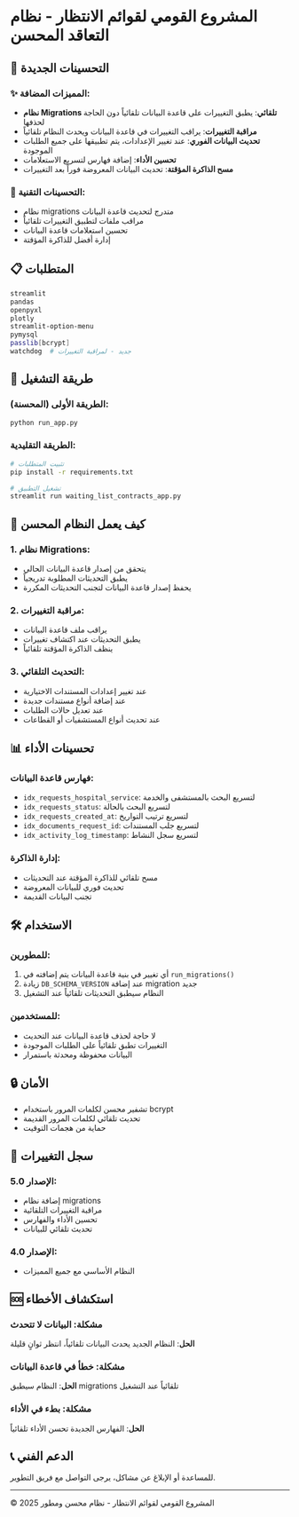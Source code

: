 # المشروع القومي لقوائم الانتظار - نظام التعاقد المحسن

## 🚀 التحسينات الجديدة

### ✨ المميزات المضافة:
- **نظام Migrations تلقائي**: يطبق التغييرات على قاعدة البيانات تلقائياً دون الحاجة لحذفها
- **مراقبة التغييرات**: يراقب التغييرات في قاعدة البيانات ويحدث النظام تلقائياً
- **تحديث البيانات الفوري**: عند تغيير الإعدادات، يتم تطبيقها على جميع الطلبات الموجودة
- **تحسين الأداء**: إضافة فهارس لتسريع الاستعلامات
- **مسح الذاكرة المؤقتة**: تحديث البيانات المعروضة فوراً بعد التغييرات

### 🔧 التحسينات التقنية:
- نظام migrations متدرج لتحديث قاعدة البيانات
- مراقب ملفات لتطبيق التغييرات تلقائياً
- تحسين استعلامات قاعدة البيانات
- إدارة أفضل للذاكرة المؤقتة

## 📋 المتطلبات

```bash
streamlit
pandas
openpyxl
plotly
streamlit-option-menu
pymysql
passlib[bcrypt]
watchdog  # جديد - لمراقبة التغييرات
```

## 🚀 طريقة التشغيل

### الطريقة الأولى (المحسنة):
```bash
python run_app.py
```

### الطريقة التقليدية:
```bash
# تثبيت المتطلبات
pip install -r requirements.txt

# تشغيل التطبيق
streamlit run waiting_list_contracts_app.py
```

## 🔄 كيف يعمل النظام المحسن

### 1. نظام Migrations:
- يتحقق من إصدار قاعدة البيانات الحالي
- يطبق التحديثات المطلوبة تدريجياً
- يحفظ إصدار قاعدة البيانات لتجنب التحديثات المكررة

### 2. مراقبة التغييرات:
- يراقب ملف قاعدة البيانات
- يطبق التحديثات عند اكتشاف تغييرات
- ينظف الذاكرة المؤقتة تلقائياً

### 3. التحديث التلقائي:
- عند تغيير إعدادات المستندات الاختيارية
- عند إضافة أنواع مستندات جديدة
- عند تعديل حالات الطلبات
- عند تحديث أنواع المستشفيات أو القطاعات

## 📊 تحسينات الأداء

### فهارس قاعدة البيانات:
- `idx_requests_hospital_service`: لتسريع البحث بالمستشفى والخدمة
- `idx_requests_status`: لتسريع البحث بالحالة
- `idx_requests_created_at`: لتسريع ترتيب التواريخ
- `idx_documents_request_id`: لتسريع جلب المستندات
- `idx_activity_log_timestamp`: لتسريع سجل النشاط

### إدارة الذاكرة:
- مسح تلقائي للذاكرة المؤقتة عند التحديثات
- تحديث فوري للبيانات المعروضة
- تجنب البيانات القديمة

## 🛠️ الاستخدام

### للمطورين:
1. أي تغيير في بنية قاعدة البيانات يتم إضافته في `run_migrations()`
2. زيادة `DB_SCHEMA_VERSION` عند إضافة migration جديد
3. النظام سيطبق التحديثات تلقائياً عند التشغيل

### للمستخدمين:
- لا حاجة لحذف قاعدة البيانات عند التحديث
- التغييرات تطبق تلقائياً على الطلبات الموجودة
- البيانات محفوظة ومحدثة باستمرار

## 🔒 الأمان

- تشفير محسن لكلمات المرور باستخدام bcrypt
- تحديث تلقائي لكلمات المرور القديمة
- حماية من هجمات التوقيت

## 📝 سجل التغييرات

### الإصدار 5.0:
- إضافة نظام migrations
- مراقبة التغييرات التلقائية
- تحسين الأداء والفهارس
- تحديث تلقائي للبيانات

### الإصدار 4.0:
- النظام الأساسي مع جميع المميزات

## 🆘 استكشاف الأخطاء

### مشكلة: البيانات لا تتحدث
**الحل**: النظام الجديد يحدث البيانات تلقائياً، انتظر ثوانٍ قليلة

### مشكلة: خطأ في قاعدة البيانات
**الحل**: النظام سيطبق migrations تلقائياً عند التشغيل

### مشكلة: بطء في الأداء
**الحل**: الفهارس الجديدة تحسن الأداء تلقائياً

## 📞 الدعم الفني

للمساعدة أو الإبلاغ عن مشاكل، يرجى التواصل مع فريق التطوير.

---
© 2025 المشروع القومي لقوائم الانتظار - نظام محسن ومطور